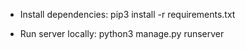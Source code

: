 * Install dependencies:
pip3 install -r requirements.txt

* Run server locally:
python3 manage.py runserver


